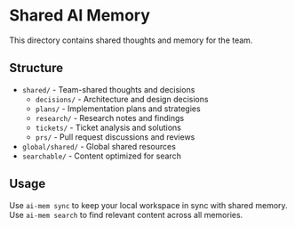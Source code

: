 # Shared AI Memory

This directory contains shared thoughts and memory for the team.

## Structure

- `shared/` - Team-shared thoughts and decisions
  - `decisions/` - Architecture and design decisions
  - `plans/` - Implementation plans and strategies  
  - `research/` - Research notes and findings
  - `tickets/` - Ticket analysis and solutions
  - `prs/` - Pull request discussions and reviews
- `global/shared/` - Global shared resources
- `searchable/` - Content optimized for search

## Usage

Use `ai-mem sync` to keep your local workspace in sync with shared memory.
Use `ai-mem search` to find relevant content across all memories.
